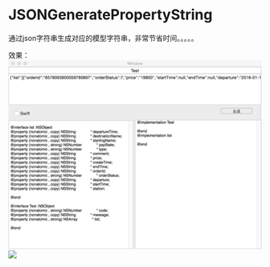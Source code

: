 # JSONGeneratePropertyString
通过json字符串生成对应的模型字符串，非常节省时间。。。。。


效果：
![](https://github.com/ChenYongJunM/JSONGeneratePropertyString/blob/master/OC.png)  
![](https://github.com/ChenYongJunM/JSONGeneratePropertyString/blob/master/swift__.png)
